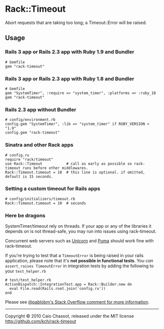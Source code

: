 Rack::Timeout
=============

Abort requests that are taking too long; a Timeout::Error will be raised.


Usage
-----

### Rails 3 app or Rails 2.3 app with Ruby 1.9 and Bundler

    # Gemfile
    gem "rack-timeout"

### Rails 3 app or Rails 2.3 app with Ruby 1.8 and Bundler

    # Gemfile
    gem "SystemTimer", :require => "system_timer", :platforms => :ruby_18
    gem "rack-timeout"


### Rails 2.3 app without Bundler

    # config/environment.rb
    config.gem "SystemTimer", :lib => "system_timer" if RUBY_VERSION < "1.9"
    config.gem "rack-timeout"


### Sinatra and other Rack apps

    # config.ru
    require "rack/timeout"
    use Rack::Timeout           # call as early as possible so rack-timeout runs before other middlewares.
    Rack::Timeout.timeout = 10  # this line is optional. if omitted, default is 15 seconds.

### Setting a custom timeout for Rails apps

    # config/initializers/timeout.rb
    Rack::Timeout.timeout = 10  # seconds


### Here be dragons

SystemTimer/timeout rely on threads. If your app or any of the libraries it depends on is not thread-safe,
you may run into issues using rack-timeout.

Concurrent web servers such as [Unicorn][] and [Puma][] should work fine with rack-timeout.

If you're trying to test that a `TimeoutError` is being raised in your rails application, please note that it's **not possible in functional tests**. You *can* `assert_raises TimeoutError` in integration tests by adding the following to your `test_helper.rb`

    # test/test_helper.rb
    ActionDispatch::IntegrationTest.app = Rack::Builder.new do
      eval File.read(Rails.root.join('config.ru'))
    end

Please see [@pablobm's Stack Overflow comment for more information](http://stackoverflow.com/questions/5016690/making-rails-tests-aware-of-rack-middleware-outside-railss-internal-chain/8681208#8681208).

[Unicorn]: http://unicorn.bogomips.org/
[Puma]: http://puma.io/


---
Copyright © 2010 Caio Chassot, released under the MIT license
<http://github.com/kch/rack-timeout>
